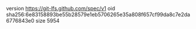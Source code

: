 version https://git-lfs.github.com/spec/v1
oid sha256:6e83158893be55b28579e1eb5706265e35a808f657cf99da8c7e2da6776843e0
size 5954
